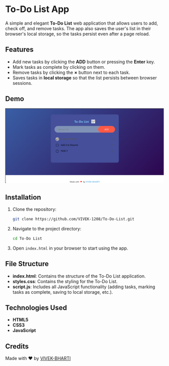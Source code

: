 # To-Do List App

A simple and elegant **To-Do List** web application that allows users to add, check off, and remove tasks. The app also saves the user's list in their browser's local storage, so the tasks persist even after a page reload.

## Features

- Add new tasks by clicking the **ADD** button or pressing the **Enter** key.
- Mark tasks as complete by clicking on them.
- Remove tasks by clicking the **×** button next to each task.
- Saves tasks in **local storage** so that the list persists between browser sessions.

## Demo

![App Screenshot](IMAGES/Output.png)

## Installation

1. Clone the repository:

    ```bash
    git clone https://github.com/VIVEK-1208/To-Do-List.git
    ```

2. Navigate to the project directory:

    ```bash
    cd To-Do List
    ```

3. Open `index.html` in your browser to start using the app.

## File Structure

- **index.html**: Contains the structure of the To-Do List application.
- **styles.css**: Contains the styling for the To-Do List.
- **script.js**: Includes all JavaScript functionality (adding tasks, marking tasks as complete, saving to local storage, etc.).

## Technologies Used

- **HTML5**
- **CSS3**
- **JavaScript**

## Credits

Made with ❤️ by [VIVEK-BHARTI](https://github.com/YOUR-USERNAME)
